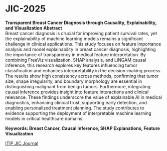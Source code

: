 # JIC-2025
<b>Transparent Breast Cancer Diagnosis through Causality, Explainability, and Visualization</b>
<b>Abstract</b><br>
Breast cancer diagnosis is crucial for improving patient survival rates, yet the explainability of machine learning models remains a significant challenge in clinical applications. This study focuses on feature importance analysis and model explainability in breast cancer diagnosis, highlighting the importance of transparency in medical feature interpretation. By combining FreeViz visualization, SHAP analysis, and LiNGAM causal inference, this research explores key features influencing tumor classification and enhances interpretability in the decision-making process. The results show high consistency across methods, confirming that tumor size, shape irregularity, and boundary morphology are essential in distinguishing malignant from benign tumors. Furthermore, integrating causal inference provides insight into feature interactions and clinical relevance. These findings underscore the value of explainable AI in medical diagnostics, enhancing clinical trust, supporting early detection, and enabling personalized treatment planning. The study contributes to evidence supporting the deployment of interpretable machine learning models in critical healthcare domains.

<b>Keywords: Breast Cancer, Causal Inference, SHAP Explanations, Feature Visualization</b>

[ITIP JIC Journal](https://itiptw.com/JIC/JIC_151-DOI-006.pdf)
